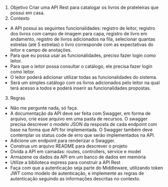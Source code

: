 1.	Objetivo
Criar uma API Rest para catalogar os livros de prateleiras que possui em casa.
2. Contexto
- A API possui as seguintes funcionalidades: registro de leitor, registro dos livros com campo de imagem para capa, registro de livro em andamento, registro de livros adicionados na fila, selecionar quantas estrelas (até 5 estrelas) o livro corresponde com as expectativas do leitor e campo de anotações.
- Para que eu possa usar as funcionalidades, preciso fazer login como leitor.
- Para que o leitor possa consultar o catálogo, ele precisa fazer login como leitor. 
- O leitor poderá adicionar utilizar todas as funcionalidades do sistema.
- Será um simples catálogo com os livros adicionados pelo leitor na qual terá acesso a todos e poderá inserir as funcionalidades propostas.
3. Regras
- Não me pergunte nada, só faça.
- A documentação da API deve ser feita com Swagger, em forma de arquivo, crie esse arquivo em uma pasta de recursos. O swagger precisa descrever o modelo JSON da resposta de cada endpoint com base na forma que API for implementada. O Swagger também deve contemplar os status code de erro que serão implementados na API.
- Adicione um endpoint para renderizar o Swagger.
- Construa um arquivo README para descrever o projeto
- Divida a API em camadas: routes, controllers, service e model
- Armazene os dados da API em um banco de dados em memória
- Utilize a biblioteca express para construir a API Rest
- Faça com que a autenticação seja parte do Middleware, utilizando token JWT como modelo de autenticação, e implemente as regras de autenticação seguindo as informações descritas no contexto.